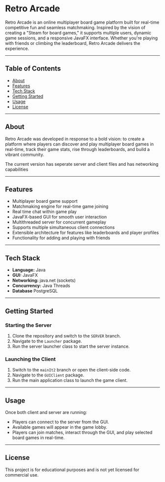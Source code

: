 # Retro Arcade

Retro Arcade is an online multiplayer board game platform built for real-time competitive fun and seamless matchmaking. Inspired by the vision of creating a "Steam for board games," it supports multiple users, dynamic game sessions, and a responsive JavaFX interface. Whether you're playing with friends or climbing the leaderboard, Retro Arcade delivers the experience.

---

## Table of Contents

- [About](#about)
- [Features](#features)
- [Tech Stack](#tech-stack)
- [Getting Started](#getting-started)
- [Usage](#usage)
- [License](#license)

---

## About

Retro Arcade was developed in response to a bold vision: to create a platform where players can discover and play multiplayer board games in real-time, track their game stats, rise through leaderboards, and build a vibrant community.

The current version has seperate server and client files and has networking capabilities

---

## Features

- Multiplayer board game support
- Matchmaking engine for real-time game joining
- Real time chat within game play
- JavaFX-based GUI for smooth user interaction
- Multithreaded server for concurrent gameplay
- Supports multiple simultaneous client connections
- Extensible architecture for  features like leaderboards and player profiles
- Functionality for adding and playing with friends

---

## Tech Stack

- **Language:** Java
- **GUI:** JavaFX
- **Networking:** java.net (sockets)
- **Concurrency:** Java Threads
- **Database** PostgreSQL

---

## Getting Started

### Starting the Server

1. Clone the repository and switch to the `SERVER` branch.
2. Navigate to the `Launcher` package.
3. Run the server launcher class to start the server instance.

### Launching the Client

1. Switch to the `mainIt2` branch or open the client-side code.
2. Navigate to the `GUIClient` package.
3. Run the main application class to launch the game client.

---

## Usage

Once both client and server are running:

- Players can connect to the server from the GUI.
- Available games will appear in the game lobby.
- Players can join matches, interact through the GUI, and play selected board games in real-time.

---

## License

This project is for educational purposes and is not yet licensed for commercial use.

